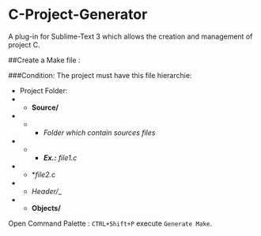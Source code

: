 C-Project-Generator
===================

A plug-in for Sublime-Text 3 which allows the creation and management of project C.

##Create a Make file :

###Condition:
The project must have this file hierarchie:

* Project Folder:
 * * __Source/__ 
  * * * _Folder which contain sources files_
  * * * ___Ex.:__ file1.c_
  * * *_file2.c_
 * * _Header/__
 * * __Objects/__


Open  Command Palette : `CTRL+Shift+P` execute `Generate Make`.

